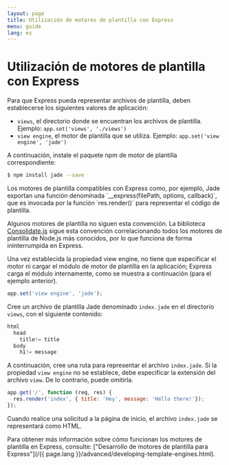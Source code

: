 ```yaml
---
layout: page
title: Utilización de motores de plantilla con Express
menu: guide
lang: es
---
```


# Utilización de motores de plantilla con Express

Para que Express pueda representar archivos de plantilla, deben establecerse los siguientes valores de aplicación:

* `views`, el directorio donde se encuentran los archivos de plantilla. Ejemplo: `app.set('views', './views')`
* `view engine`, el motor de plantilla que se utiliza. Ejemplo: `app.set('view engine', 'jade')`

A continuación, instale el paquete npm de motor de plantilla correspondiente:

```sh
$ npm install jade --save
```

<div class="doc-box doc-notice" markdown="1">
Los motores de plantilla compatibles con Express como, por ejemplo, Jade exportan una función denominada `__express(filePath, options, callback)`, que es invocada por la función `res.render()` para representar el código de plantilla.

Algunos motores de plantilla no siguen esta convención. La biblioteca [Consolidate.js](https://www.npmjs.org/package/consolidate) sigue esta convención correlacionando todos los motores de plantilla de Node.js más conocidos, por lo que funciona de forma ininterrumpida en Express.
</div>

Una vez establecida la propiedad view engine, no tiene que especificar el motor ni cargar el módulo de motor de plantilla en la aplicación; Express carga el módulo internamente, como se muestra a continuación (para el ejemplo anterior).

```js
app.set('view engine', 'jade');
```

Cree un archivo de plantilla Jade denominado `index.jade` en el directorio `views`, con el siguiente contenido:

```js
html
  head
    title!= title
  body
    h1!= message
```

A continuación, cree una ruta para representar el archivo `index.jade`. Si la propiedad `view engine` no se establece, debe especificar la extensión del archivo `view`. De lo contrario, puede omitirla.

```js
app.get('/', function (req, res) {
  res.render('index', { title: 'Hey', message: 'Hello there!'});
});
```

Cuando realice una solicitud a la página de inicio, el archivo `index.jade` se representará como HTML.

Para obtener más información sobre cómo funcionan los motores de plantilla en Express, consulte: ["Desarrollo de motores de plantilla para Express"](/{{ page.lang }}/advanced/developing-template-engines.html).
